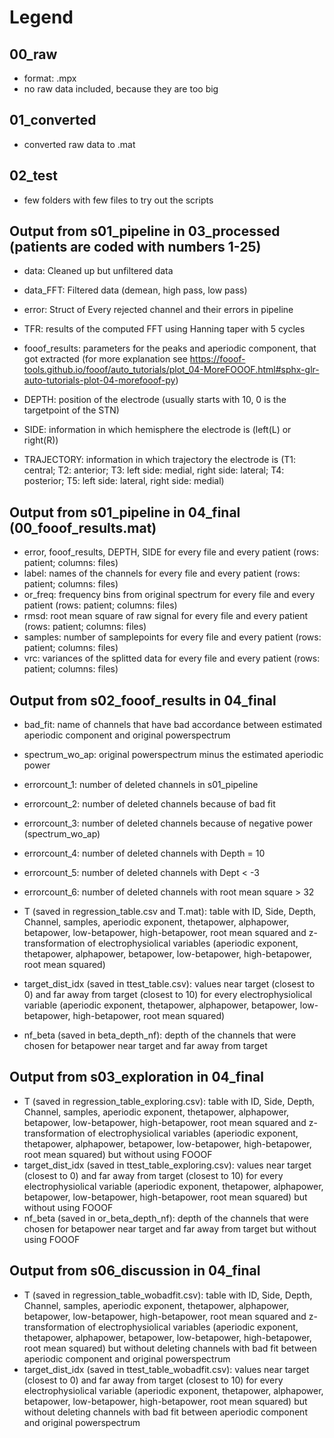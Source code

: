 # Legend

## 00_raw

* format: .mpx
* no raw data included, because they are too big

## 01_converted

* converted raw data to .mat

## 02_test

* few folders with few files to try out the scripts

## Output from s01_pipeline in 03_processed (patients are coded with numbers 1-25)

* data: Cleaned up but unfiltered data
* data_FFT: Filtered data (demean, high pass, low pass)
* error: Struct of Every rejected channel and their errors in pipeline
* TFR: results of the computed FFT using Hanning taper with 5 cycles
* fooof_results: parameters for the peaks and aperiodic component, that got extracted (for more explanation see https://fooof-tools.github.io/fooof/auto_tutorials/plot_04-MoreFOOOF.html#sphx-glr-auto-tutorials-plot-04-morefooof-py)

* DEPTH: position of the electrode (usually starts with 10, 0 is the targetpoint of the STN)
* SIDE: information in which hemisphere the electrode is (left(L) or right(R))
* TRAJECTORY: information in which trajectory the electrode is (T1: central; T2: anterior; T3: left side: medial, right side: lateral; T4: posterior; T5: left side: lateral, right side: medial)

## Output from s01_pipeline in 04_final (00_fooof_results.mat)

* error, fooof_results, DEPTH, SIDE for every file and every patient (rows: patient; columns: files)
* label: names of the channels for every file and every patient (rows: patient; columns: files)
* or_freq: frequency bins from original spectrum for every file and every patient (rows: patient; columns: files)
* rmsd: root mean square of raw signal for every file and every patient (rows: patient; columns: files)
* samples: number of samplepoints for every file and every patient (rows: patient; columns: files)
* vrc: variances of the splitted data for every file and every patient (rows: patient; columns: files)

## Output from s02_fooof_results in 04_final

* bad_fit: name of channels that have bad accordance between estimated aperiodic component and original powerspectrum 
* spectrum_wo_ap: original powerspectrum minus the estimated aperiodic power
* errorcount_1: number of deleted channels in s01_pipeline
* errorcount_2: number of deleted channels because of bad fit
* errorcount_3: number of deleted channels because of negative power (spectrum_wo_ap)
* errorcount_4: number of deleted channels with Depth = 10
* errorcount_5: number of deleted channels with Dept < -3
* errorcount_6: number of deleted channels with root mean square > 32

* T (saved in regression_table.csv and T.mat): table with ID, Side, Depth, Channel, samples, aperiodic exponent, thetapower, alphapower, betapower, low-betapower, high-betapower, root mean squared and z-transformation of electrophysiolical variables (aperiodic exponent, thetapower, alphapower, betapower, low-betapower, high-betapower, root mean squared) 
* target_dist_idx (saved in ttest_table.csv): values near target (closest to 0) and far away from target (closest to 10) for every electrophysiolical variable (aperiodic exponent, thetapower, alphapower, betapower, low-betapower, high-betapower, root mean squared)
* nf_beta (saved in beta_depth_nf): depth of the channels that were chosen for betapower near target and far away from target 

## Output from s03_exploration in 04_final

* T (saved in regression_table_exploring.csv): table with ID, Side, Depth, Channel, samples, aperiodic exponent, thetapower, alphapower, betapower, low-betapower, high-betapower, root mean squared and z-transformation of electrophysiolical variables (aperiodic exponent, thetapower, alphapower, betapower, low-betapower, high-betapower, root mean squared) but without using FOOOF
* target_dist_idx (saved in ttest_table_exploring.csv): values near target (closest to 0) and far away from target (closest to 10) for every electrophysiolical variable (aperiodic exponent, thetapower, alphapower, betapower, low-betapower, high-betapower, root mean squared) but without using FOOOF
* nf_beta (saved in or_beta_depth_nf): depth of the channels that were chosen for betapower near target and far away from target but without using FOOOF

## Output from s06_discussion in 04_final

* T (saved in regression_table_wobadfit.csv): table with ID, Side, Depth, Channel, samples, aperiodic exponent, thetapower, alphapower, betapower, low-betapower, high-betapower, root mean squared and z-transformation of electrophysiolical variables (aperiodic exponent, thetapower, alphapower, betapower, low-betapower, high-betapower, root mean squared) but without deleting channels with bad fit between aperiodic component and original powerspectrum
* target_dist_idx (saved in ttest_table_wobadfit.csv): values near target (closest to 0) and far away from target (closest to 10) for every electrophysiolical variable (aperiodic exponent, thetapower, alphapower, betapower, low-betapower, high-betapower, root mean squared) but without deleting channels with bad fit between aperiodic component and original powerspectrum